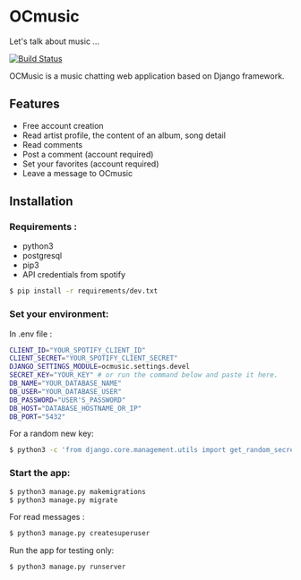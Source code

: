 # OCmusic
Let's talk about music ...

[![Build Status](https://travis-ci.com/titou386/OCmusic.svg?branch=main)](https://travis-ci.com/github/titou386/OCmusic)

OCMusic is a music chatting web application based on Django framework.

## Features
- Free account creation
- Read artist profile, the content of an album, song detail
- Read comments
- Post a comment (account required)
- Set your favorites (account required)
- Leave a message to OCmusic

## Installation
### Requirements :

- python3
- postgresql 
- pip3
- API credentials from spotify
```bash
$ pip install -r requirements/dev.txt
```

### Set your environment:

In .env file :
```bash
CLIENT_ID="YOUR_SPOTIFY_CLIENT_ID"
CLIENT_SECRET="YOUR_SPOTIFY_CLIENT_SECRET"
DJANGO_SETTINGS_MODULE=ocmusic.settings.devel
SECRET_KEY="YOUR_KEY" # or run the command below and paste it here.
DB_NAME="YOUR_DATABASE_NAME"
DB_USER="YOUR_DATABASE_USER"
DB_PASSWORD="USER'S_PASSWORD"
DB_HOST="DATABASE_HOSTNAME_OR_IP"
DB_PORT="5432"
```

For a random new key:
```bash
$ python3 -c 'from django.core.management.utils import get_random_secret_key; print(get_random_secret_key())'
```

### Start the app:

```bash
$ python3 manage.py makemigrations
$ python3 manage.py migrate
```

For read messages :
```bash
$ python3 manage.py createsuperuser
```

Run the app for testing only:
```bash
$ python3 manage.py runserver
```
